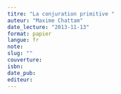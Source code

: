 ```yaml
---
titre: "La conjuration primitive "
auteur: "Maxime Chattam"
date_lecture: "2013-11-13"
format: papier
langue: fr
note:
slug: ""
couverture: 
isbn: 
date_pub: 
editeur: 
---
```

